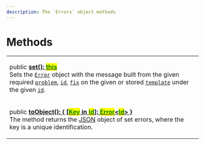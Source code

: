 ```yaml
---
description: The `Errors` object methods
---
```


# Methods

|                                                                                                                                                                                                                                                                                                                                                                                                                                                                                                                                                                                         |
| --------------------------------------------------------------------------------------------------------------------------------------------------------------------------------------------------------------------------------------------------------------------------------------------------------------------------------------------------------------------------------------------------------------------------------------------------------------------------------------------------------------------------------------------------------------------------------------- |
| <p>public <a href="set.md"><strong>set(): </strong><mark style="color:green;"><strong>this</strong></mark></a><br>Sets the <a href="broken-reference"><code>Error</code></a> object with the message built from the given required <a href="set.md#problem-string"><code>problem</code></a>, <a href="set.md#id-errorid"><code>id</code></a>, <a href="set.md#fix-string"><code>fix</code></a> on the given or stored <a href="set.md#template-errors.template"><code>template</code></a> under the given <a href="set.md#id-errorid"><code>id</code></a>.</p>                          |
| <p>public <a href="toobject.md"><strong>toObject(): { [</strong><mark style="color:green;"><strong>Key</strong></mark><strong> in </strong><mark style="color:green;"><strong>Id</strong></mark><strong>]: </strong><mark style="color:green;"><strong>Error</strong></mark><strong>&#x3C;</strong><mark style="color:green;"><strong>Id</strong></mark><strong>> }</strong></a><br>The method returns the <a href="https://developer.mozilla.org/en-US/docs/Web/JavaScript/Reference/Global_Objects/JSON">JSON</a> object of set errors, where the key is a unique identification.</p> |
